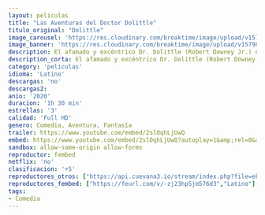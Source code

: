 ```yaml
---
layout: peliculas
title: "Las Aventuras del Doctor Dolittle"
titulo_original: "Dolittle"
image_carousel: 'https://res.cloudinary.com/breaktime/image/upload/v1579840274/dolittle-min_u2cs0v.jpg'
image_banner: 'https://res.cloudinary.com/breaktime/image/upload/v1579840282/fmc_mc_Dolittle-min_ttlgj1.jpg'
description: El afamado y excéntrico Dr. Dolittle (Robert Downey Jr.) es un médico veterinario de la Inglaterra victoriana. Aislado en su mansión, Dolittle vive junto a sus animales exóticos, que son su única compañía. Pero cuando la joven reina Victoria (Jessie Buckley) cae gravemente enferma, este peculiar doctor tendrá que viajar hasta una mítica isla en busca de una cura. Muy a su pesar, Dolittle abandonará su vida de ermitaño para embarcarse en una épica aventura, en la que poco a poco recuperará su sentido del humor y su coraje, a medida que se encuentre con viejos adversarios y descubra maravillosas criaturas. En su viaje le acompañará su joven ayudante Tommy (Harry Collett), además de todo un séquito de variopintos animales. Esta comedia familiar está basada en el clásico de la literatura infantil creado por Hugh John Lofting.
description_corta: El afamado y excéntrico Dr. Dolittle (Robert Downey Jr.) es un médico veterinario de la Inglaterra victoriana. Aislado en su mansión, Dolittle vive junto a sus animales exóticos, que son su única compañía. Pero...
category: 'peliculas'
idioma: 'Latino'
descargas: 'no'
descargas2:
anio: '2020'
duracion: '1h 30 min'
estrellas: '3'
calidad: 'Full HD'
genero: Comedia, Aventura, Fantasía
trailer: https://www.youtube.com/embed/2slOqhLjUwQ
embed: https://www.youtube.com/embed/2slOqhLjUwQ?autoplay=1&amp;rel=0&amp;hd=1&border=0&wmode=opaque&enablejsapi=1&modestbranding=1&controls=1&showinfo=0
sandbox: allow-same-origin allow-forms
reproductor: fembed
netflix: 'no'
clasificacion: '+5'
reproductores_otros: ["https://api.cuevana3.io/stream/index.php?file=ek5lbm9xYWNrS0xYMTZLa2xNbkdvY3ZTb3BtZng4TGp6ZFpobGFMUGtOelcwcUZmbWRIVzRkakVuS0JnbEplcG1KUnNZSlRTMGViVTBxZGdsdEhPb3NhYWRKbGpyNi9seTVaOVg2YlcwT1hGeXBoZ29OS1ZsdHJFbjV1WDBhWFkxOGVZYkdTWG1haWRuR2xsYUpvPQ","Latino","https://player.premiumstream.live/player.php?id=MjAwMw","Latino","https//gdriveplayer.me/embed2.php?link=7n7WrCE2bkaBhXDnSGkPAg9yki6km19%252BOOHAqpoWVAPZ4HZJuvSVMd2G4KUUFjxz1LYgLY%252F25fGoDCjAYwyNMpKbAGdL3ZpYAfLOkqKQMUyDOYIO8qInIXBDG0wf2KfcAWC7SrbcAppx%252F5mVdJJB1W4%252FX4RtwaMX%252BKlq0L0GBNDahXUIpWP0Ye0UKj2xOUnsf9NpKYcWMitm6ScqZQAQ%252Fu","Latino","https://gdriveplayer.co/embed2.php?link=pB0sArnqgKhAA3DshvmPTQgJHw3FeR2myhgZP273vuDca0fTLjHqIZaG%252FgzXhywkvE8PEuqGKrKWP33JLHhRntuUCBBsMcIpfkS%252BFygB0Em1%252BIobVCswqbChdHiBQJC3PWJMe9d0CdkU6ijBesuzb24X85lm7MHQdPK170lCBpV8BzdwpGauv8hXLHiza2gjyQHMr3xT%252Fvikn4zEgfBaPK","Latino","https://mstream.website/szw7i96vp4b5","Latino","https://jawcloud.co/embed-jnbmkspjgypz.html","Latino"]
reproductores_fembed: ["https://feurl.com/v/-zj23hp5jm576d3","Latino"]
tags:
- Comedia
---
```













